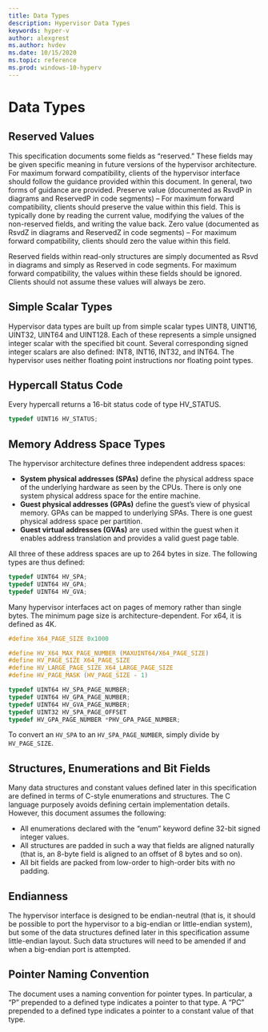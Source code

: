 ```yaml
---
title: Data Types
description: Hypervisor Data Types
keywords: hyper-v
author: alexgrest
ms.author: hvdev
ms.date: 10/15/2020
ms.topic: reference
ms.prod: windows-10-hyperv
---
```


# Data Types

## Reserved Values

This specification documents some fields as “reserved.” These fields may be given specific meaning in future versions of the hypervisor architecture. For maximum forward compatibility, clients of the hypervisor interface should follow the guidance provided within this document. In general, two forms of guidance are provided. Preserve value (documented as RsvdP in diagrams and ReservedP in code segments) – For maximum forward compatibility, clients should preserve the value within this field. This is typically done by reading the current value, modifying the values of the non-reserved fields, and writing the value back. Zero value (documented as RsvdZ in diagrams and ReservedZ in code segments) – For maximum forward compatibility, clients should zero the value within this field.

Reserved fields within read-only structures are simply documented as Rsvd in diagrams and simply as Reserved in code segments. For maximum forward compatibility, the values within these fields should be ignored. Clients should not assume these values will always be zero.

## Simple Scalar Types

Hypervisor data types are built up from simple scalar types UINT8, UINT16, UINT32, UINT64 and UINT128. Each of these represents a simple unsigned integer scalar with the specified bit count. Several corresponding signed integer scalars are also defined: INT8, INT16, INT32, and INT64.
The hypervisor uses neither floating point instructions nor floating point types.

## Hypercall Status Code

Every hypercall returns a 16-bit status code of type HV_STATUS.

 ```c
typedef UINT16 HV_STATUS;
 ```

## Memory Address Space Types

The hypervisor architecture defines three independent address spaces:

- **System physical addresses (SPAs)** define the physical address space of the underlying hardware as seen by the CPUs. There is only one system physical address space for the entire machine.
- **Guest physical addresses (GPAs)** define the guest’s view of physical memory. GPAs can be mapped to underlying SPAs. There is one guest physical address space per partition.
- **Guest virtual addresses (GVAs)** are used within the guest when it enables address translation and provides a valid guest page table.

All three of these address spaces are up to 264 bytes in size. The following types are thus defined:

 ```c
typedef UINT64 HV_SPA;
typedef UINT64 HV_GPA;
typedef UINT64 HV_GVA;
 ```

Many hypervisor interfaces act on pages of memory rather than single bytes. The minimum page size is architecture-dependent. For x64, it is defined as 4K.

 ```c
#define X64_PAGE_SIZE 0x1000

#define HV_X64_MAX_PAGE_NUMBER (MAXUINT64/X64_PAGE_SIZE)
#define HV_PAGE_SIZE X64_PAGE_SIZE
#define HV_LARGE_PAGE_SIZE X64_LARGE_PAGE_SIZE
#define HV_PAGE_MASK (HV_PAGE_SIZE - 1)

typedef UINT64 HV_SPA_PAGE_NUMBER;
typedef UINT64 HV_GPA_PAGE_NUMBER;
typedef UINT64 HV_GVA_PAGE_NUMBER;
typedef UINT32 HV_SPA_PAGE_OFFSET
typedef HV_GPA_PAGE_NUMBER *PHV_GPA_PAGE_NUMBER;
 ```

To convert an `HV_SPA` to an `HV_SPA_PAGE_NUMBER`, simply divide by `HV_PAGE_SIZE`.

## Structures, Enumerations and Bit Fields

Many data structures and constant values defined later in this specification are defined in terms of C-style enumerations and structures. The C language purposely avoids defining certain implementation details. However, this document assumes the following:

- All enumerations declared with the “enum” keyword define 32-bit signed integer values.
- All structures are padded in such a way that fields are aligned naturally (that is, an 8-byte field is aligned to an offset of 8 bytes and so on).
- All bit fields are packed from low-order to high-order bits with no padding.

## Endianness

The hypervisor interface is designed to be endian-neutral (that is, it should be possible to port the hypervisor to a big-endian or little-endian system), but some of the data structures defined later in this specification assume little-endian layout. Such data structures will need to be amended if and when a big-endian port is attempted.

## Pointer Naming Convention

The document uses a naming convention for pointer types. In particular, a “P” prepended to a defined type indicates a pointer to that type. A “PC” prepended to a defined type indicates a pointer to a constant value of that type.